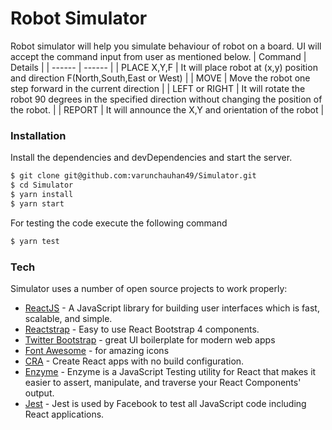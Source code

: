 # Robot Simulator
Robot simulator will help you simulate behaviour of robot on a board. UI will accept the command input from user as mentioned below.
| Command | Details |
| ------ | ------ |
| PLACE X,Y,F | It will place robot at (x,y) position and direction F(North,South,East or West)  |
| MOVE | Move the robot one step forward in the current direction |
| LEFT or RIGHT |  It will rotate the robot 90 degrees in the specified direction without changing the position of the robot. |
| REPORT | It will announce the X,Y and orientation of the robot |



### Installation

Install the dependencies and devDependencies and start the server.

```sh
$ git clone git@github.com:varunchauhan49/Simulator.git
$ cd Simulator
$ yarn install
$ yarn start
```

For testing the code execute the following command

```sh
$ yarn test
```

### Tech

Simulator uses a number of open source projects to work properly:

* [ReactJS](https://reactjs.org/) - A JavaScript library for building user interfaces which is fast, scalable, and simple.
* [Reactstrap](https://reactstrap.github.io/) - Easy to use React Bootstrap 4 components.
* [Twitter Bootstrap](http://getbootstrap.com/) - great UI boilerplate for modern web apps
* [Font Awesome](https://fontawesome.com/) - for amazing icons
* [CRA](https://github.com/facebook/create-react-app) - Create React apps with no build configuration.
* [Enzyme](https://airbnb.io/enzyme/) - Enzyme is a JavaScript Testing utility for React that makes it easier to assert, manipulate, and traverse your React Components' output.
* [Jest](https://jestjs.io/) - Jest is used by Facebook to test all JavaScript code including React applications.
